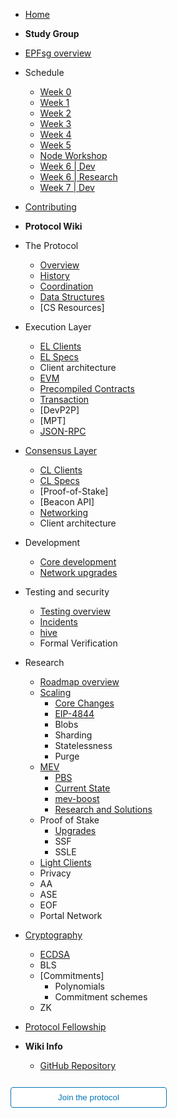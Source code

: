 <!-- @format -->

- [Home](readme.md)
- **Study Group**
- [EPFsg overview](/eps/intro.md)
- Schedule

  - [Week 0](/eps/week0.md)
  - [Week 1](/eps/week1.md)
  - [Week 2](/eps/week2.md)
  - [Week 3](/eps/week3.md)
  - [Week 4](/eps/week4.md)
  - [Week 5](/eps/week5.md)
  - [Node Workshop](/eps/nodes_workshop.md)
  - [Week 6 | Dev](/eps/week6-dev.md)
  - [Week 6 | Research](/eps/week6-research.md)
  - [Week 7 | Dev](/eps/week7-dev.md)

- [Contributing](contributing.md)
- **Protocol Wiki**
- The Protocol
  - [Overview](/wiki/protocol/overview.md)
  - [History](/wiki/protocol/history.md)
  - [Coordination](/wiki/protocol/pm.md)
  - [Data Structures](/wiki/protocol/data-structures.md)
  - [CS Resources]
- Execution Layer
  - [EL Clients](/wiki/EL/el-clients.md)
  - [EL Specs](/wiki/EL/el-specs.md)
  - Client architecture
  - [EVM](/wiki/EL/evm.md)
  - [Precompiled Contracts](/wiki/EL/precompiled-contracts.md)
  - [Transaction](/wiki/EL/transaction.md)
  - [DevP2P]
  - [MPT]
  - [JSON-RPC](/wiki/EL/JSON-RPC.md)
- [Consensus Layer](/wiki/CL/overview.md)
  - [CL Clients](/wiki/CL/cl-clients.md)
  - [CL Specs](/wiki/CL/cl-specs.md)
  - [Proof-of-Stake]
  - [Beacon API]
  - [Networking](/wiki/CL/cl-networking.md)
  - Client architecture
- Development
  - [Core development](/wiki/dev/core-development.md)
  - [Network upgrades](/wiki/dev/upgrades.md)
- Testing and security
  - [Testing overview](/wiki/testing/overview.md)
  - [Incidents](/wiki/testing/incidents.md)
  - [hive](/wiki/testing/hive.md)
  - Formal Verification
- Research
  - [Roadmap overview](/wiki/research/roadmap.md)
  - [Scaling](/wiki/research/scaling/scaling.md)
    - [Core Changes](/wiki/research/scaling/core-changes/core-changes.md)
    - [EIP-4844](/wiki/research/scaling/core-changes/eip-4844.md)
    - Blobs
    - Sharding
    - Statelessness
    - Purge
  - [MEV](/wiki/research/PBS/mev.md)
    - [PBS](/wiki/research/PBS/pbs.md)
    - [Current State](/wiki/research/PBS/current-state.md)
    - [mev-boost](/wiki/research/PBS/mev-boost.md)
    - [Research and Solutions](/wiki/research/PBS/research.md)
  - Proof of Stake
    - [Upgrades](/docs/wiki/research/Beacon%20Chain%20Upgrades.md)
    - SSF
    - SSLE
  - [Light Clients](/wiki/research/light-clients.md)
  - Privacy
  - AA
  - ASE
  - EOF
  - Portal Network
- [Cryptography](/wiki/Cryptography/intro.md)
  - [ECDSA](/wiki/Cryptography/ecdsa.md)
  - BLS
  - [Commitments]
    - Polynomials
    - Commitment schemes
  - ZK
- [Protocol Fellowship](/wiki/epf.md)

- **Wiki Info**
  - [GitHub Repository](https://github.com/eth-protocol-fellows/protocol-studies)

<form action="https://epf.wiki/#/eps/intro" target="_blank">
  <input type="submit" value="Join the protocol" style="cursor: pointer;margin-top:12px;padding:8px;background-color:#FFFFFF;border:1px solid #0374B5;border-radius:.25rem;color:#0374B5;display:inline-block;text-align:center;text-decoration:none;width:250px;-webkit-text-size-adjust:none;mso-hide:all;" />
</form>
